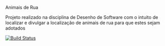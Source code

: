 Animais de Rua

Projeto realizado na disciplina de Desenho de Software com o intuito de localizar e divulgar a localização de animais de rua para que estes sejam adotados

[![Build Status](https://travis-ci.org/Thiagotrfm/audopt.svg?branch=desenho)](https://travis-ci.org/Thiagotrfm/audopt)
